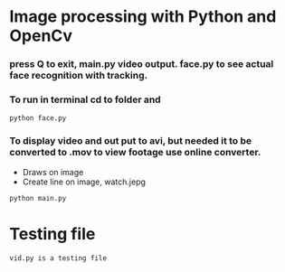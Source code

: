 # Image processing with Python and OpenCv 
### press Q to exit, main.py video output. face.py to see actual face recognition with tracking.

### To run in terminal cd to folder and
```
python face.py  
```

### To display video and out put to avi, but needed it to be converted to .mov to view footage use online converter. 

* Draws on image
* Create line on image, watch.jepg
```
python main.py
```
# Testing file
```
vid.py is a testing file
```